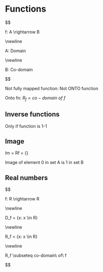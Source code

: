 # Functions

$$

f: A \rightarrow B

\newline

A: Domain

\newline

B: Co-domain

$$

Not fully mapped function: Not ONTO function

Onto fn: $R_f = co-domain\ of\ f$

## Inverse functions

Only if function is 1-1

## Image

Im = Rf = {}

Image of element 0 in set A is 1 in set B

## Real numbers

$$

f: R \rightarrow R

\newline

D_f = \{x: x \in R\}

\newline

R_f = \{x: x \in R\}

\newline

R_f \subseteq co-domain\ of\ f

$$
